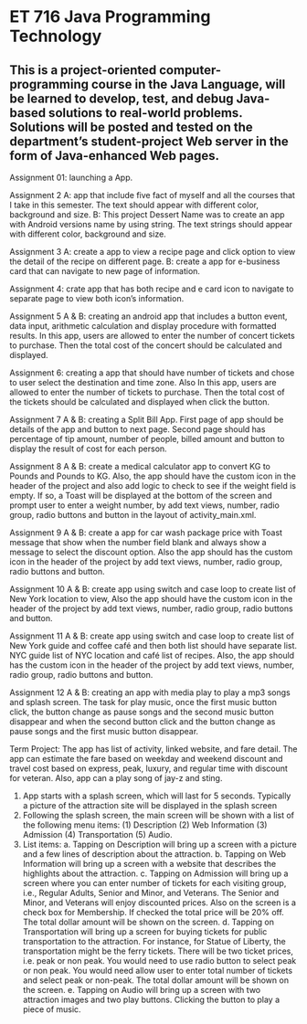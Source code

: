 # ET 716 Java Programming Technology
## This is a project-oriented computer-programming course in the Java Language, will be learned to develop, test, and debug Java-based solutions to real-world problems. Solutions will be posted and tested on the department’s student-project Web server in the form of Java-enhanced Web pages.

Assignment 01: launching a App.

Assignment 2 A: app that include five fact of myself and all the courses that I take in this semester. The text should appear with different color, background and size.
              B: This project Dessert Name was to create an app with Android versions name by using string. The text strings should appear with different color, background and size.

Assignment 3 A:  create a app to view a recipe page and click option to view the detail of the recipe on different page.
             B: create a app for e-business card that can navigate to new page of information.

Assignment 4: crate app that has both recipe and e card icon to navigate to separate page to view both icon’s information.

Assignment 5 A & B: creating an android app that includes a button event, data input, arithmetic calculation and display procedure with formatted results. In this app, users are allowed to enter the number of concert tickets to purchase. Then the total cost of the concert should be calculated and displayed. 

Assignment 6: creating a app that should have number of tickets and chose to user select the destination and time zone. Also In this app, users are allowed to enter the number of tickets to purchase. Then the total cost of the tickets should be calculated and displayed when click the button.

Assignment 7 A & B: creating a Split Bill App. First page of app should be details of the app and button to next page. Second page should has percentage of tip amount, number of people, billed amount and button to display the result of cost for each person.

Assignment 8 A & B: create a medical calculator app to convert KG to Pounds and Pounds to KG. Also, the app should have the custom icon in the header of the project and also add logic to check to see if the weight field is empty. If so, a Toast will be displayed at the bottom of the screen and prompt user to enter a weight number, by add text views, number, radio group, radio buttons and button in the layout of activity_main.xml.

Assignment 9 A & B: create a app for car wash package price with Toast message that show when the number field blank and always show a message to select the discount option. Also the app should has the custom icon in the header of the project by add text views, number, radio group, radio buttons and button.

Assignment 10 A & B: create app using switch and case loop to create list of New York location to view, Also the app should have the custom icon in the header of the project by add text views, number, radio group, radio buttons and button.

Assignment 11 A & B: create app using switch and case loop to create list of New York guide and coffee café and then both list should have separate list. NYC guide list of NYC location and café list of recipes. Also, the app should has the custom icon in the header of the project by add text views, number, radio group, radio buttons and button.

Assignment 12 A & B: creating an app with media play to play a mp3 songs and splash screen. The task for play music, once the first music button click, the button change as pause songs and  the second music button disappear and when the second button click and  the button change as pause songs and  the first music button disappear.

Term Project:  The app has list of activity, linked website, and fare detail. The app can estimate the fare based on weekday and weekend discount and travel cost based on express, peak, luxury, and regular time with discount for veteran. Also, app can a play song of jay-z and sting.
1.	App starts with a splash screen, which will last for 5 seconds. Typically a picture of the attraction site will be displayed in the splash screen
2.	Following the splash screen, the main screen will be shown with a list of the following menu items: (1) Description (2) Web Information (3) Admission (4) Transportation (5) Audio.
3.	List items: 
a.	Tapping on Description will bring up a screen with a picture and a few lines of description about the attraction.
b.	Tapping on Web Information will bring up a screen with a website that describes the highlights about the attraction. 
c.	Tapping on Admission will bring up a screen where you can enter number of tickets for each visiting group, i.e., Regular Adults, Senior and Minor, and Veterans. The Senior and Minor, and Veterans will enjoy discounted prices. Also on the screen is a check box for Membership. If checked the total price will be 20% off. The total dollar amount will be shown on the screen. 
d.	Tapping on Transportation will bring up a screen for buying tickets for public transportation to the attraction. For instance, for Statue of Liberty, the transportation might be the ferry tickets. There will be two ticket prices, i.e. peak or non peak. You would need to use radio button to select peak or non peak. You would need allow user to enter total number of tickets and select peak or non-peak. The total dollar amount will be shown on the screen.
e.	Tapping on Audio will bring up a screen with two attraction images and two play buttons. Clicking the button to play a piece of music.

